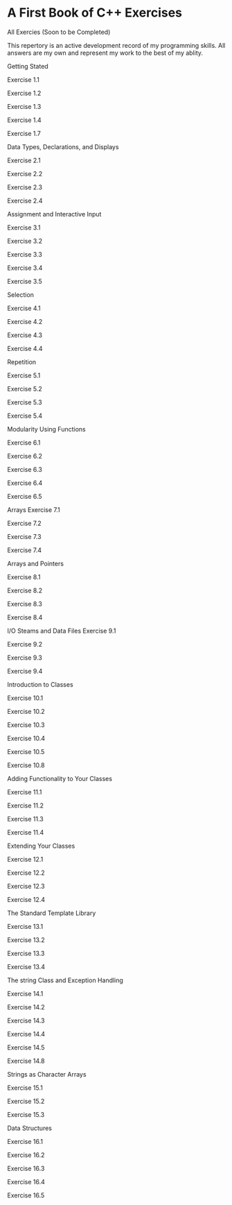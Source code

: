 # A First Book of C++ Exercises

All Exercies (Soon to be Completed) 

This repertory is an active development record of my programming skills. 
All answers are my own and represent my work to the best of my ablity.  

Getting Stated

Exercise 1.1

Exercise 1.2

Exercise 1.3

Exercise 1.4

Exercise 1.7

Data Types, Declarations, and Displays

Exercise 2.1

Exercise 2.2

Exercise 2.3

Exercise 2.4

Assignment and Interactive Input 

Exercise 3.1

Exercise 3.2

Exercise 3.3

Exercise 3.4

Exercise 3.5

Selection

Exercise 4.1

Exercise 4.2

Exercise 4.3

Exercise 4.4

Repetition

Exercise 5.1

Exercise 5.2

Exercise 5.3

Exercise 5.4

Modularity Using Functions

Exercise 6.1

Exercise 6.2

Exercise 6.3

Exercise 6.4

Exercise 6.5

Arrays
Exercise 7.1

Exercise 7.2

Exercise 7.3

Exercise 7.4

Arrays and Pointers

Exercise 8.1

Exercise 8.2

Exercise 8.3 

Exercise 8.4

I/O Steams and Data Files
Exercise 9.1

Exercise 9.2

Exercise 9.3

Exercise 9.4

Introduction to Classes

Exercise 10.1

Exercise 10.2

Exercise 10.3

Exercise 10.4

Exercise 10.5

Exercise 10.8

Adding Functionality to Your Classes

Exercise 11.1

Exercise 11.2

Exercise 11.3

Exercise 11.4

Extending Your Classes

Exercise 12.1

Exercise 12.2

Exercise 12.3

Exercise 12.4

The Standard Template Library

Exercise 13.1

Exercise 13.2

Exercise 13.3

Exercise 13.4

The string Class and Exception Handling

Exercise 14.1

Exercise 14.2

Exercise 14.3

Exercise 14.4

Exercise 14.5

Exercise 14.8

Strings as Character Arrays

Exercise 15.1

Exercise 15.2

Exercise 15.3

Data Structures

Exercise 16.1

Exercise 16.2

Exercise 16.3

Exercise 16.4

Exercise 16.5
